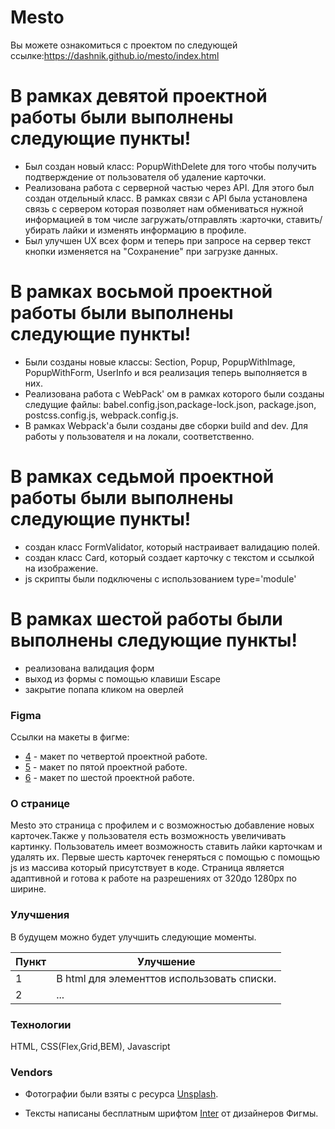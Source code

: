 # Mesto

Вы можете ознакомиться с проектом по следующей ссылке:https://dashnik.github.io/mesto/index.html

# В рамках девятой проектной работы были выполнены следующие пункты!

  - Был создан новый класс:  PopupWithDelete для того чтобы получить подтверждение от пользователя об удаление карточки.
  - Реализована работа с серверной частью через API. Для этого был создан отдельный класс. В рамках связи с API была установлена связь с сервером которая позволяет нам обмениваться нужной информацией в том числе загружать/отправлять :карточки, ставить/убирать лайки и изменять информацию в профиле.
  - Был улучшен UX всех форм и теперь при запросе на сервер текст кнопки изменяется на "Сохранение" при загрузке данных.

# В рамках восьмой проектной работы были выполнены следующие пункты!

  - Были созданы новые классы: Section, Popup, PopupWithImage, PopupWithForm, UserInfo и вся реализация теперь выполняется в них.
  - Реализована работа с WebPack' ом в рамках которого были созданы следущие файлы: babel.config.json,package-lock.json, package.json, postcss.config.js, webpack.config.js.
  - В рамках Webpack'а были созданы две сборки build and dev. Для работы у пользователя и на локали, соответственно.


# В рамках седьмой проектной работы были выполнены следующие пункты!

  - создан класс FormValidator, который настраивает валидацию полей.
  - создан класс Card, который создает карточку с текстом и ссылкой на изображение.
  - js скрипты были подключены с использованием type='module'


# В рамках шестой работы были выполнены следующие пункты!

  - реализована валидация форм
  - выход из формы с помощью клавиши Escape
  - закрытие попапа кликом на оверлей

### Figma

Ссылки на макеты в фигме:

* [4] - макет по четвертой проектной работе.
* [5] - макет по пятой проектной работе.
* [6] - макет по шестой проектной работе.

### О странице

Mesto это страница с профилем и с возможностью добавление новых карточек.Также у пользователя есть возможность увеличивать картинку. Пользователь имеет возможность ставить лайки карточкам и удалять их. Первые шесть карточек генеряться с помощью с помощью js из массива который присутствует в коде. 
Страница является адаптивной и готова к работе на разрешениях от 320до 1280px по ширине.

###  Улучшения

В будущем можно будет улучшить следующие моменты.

| Пункт | Улучшение |
| ------ | ------ |
| 1 | В html для элементтов использовать списки. |
| 2 | ... |


### Технологии

HTML, CSS(Flex,Grid,BEM), Javascript


### Vendors

* Фотографии были взяты с ресурса [Unsplash].
*  Тексты написаны бесплатным шрифтом [Inter] от дизайнеров Фигмы.



   [4]: <https://www.figma.com/file/StZjf8HnoeLdiXS7dYrLAh/JavaScript.-Sprint-4> 
   [5]: <https://www.figma.com/file/nlYpT4VhFiwimn2YlncrcF/JavaScript.-Sprint-5>
   [6]: <https://www.figma.com/file/XNaGNEZD5NEjeyJzAT4gMb/JavaScript.-Sprint-6>
   [Unsplash]: <https://unsplash.com/>
   [Inter]: <https://rsms.me/inter/>



 
